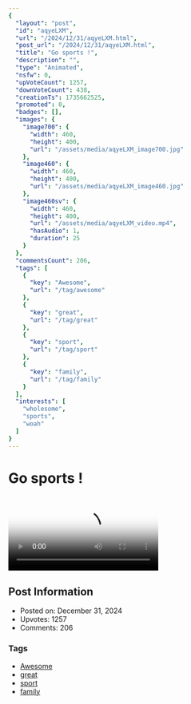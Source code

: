 ```yaml
---
{
  "layout": "post",
  "id": "aqyeLXM",
  "url": "/2024/12/31/aqyeLXM.html",
  "post_url": "/2024/12/31/aqyeLXM.html",
  "title": "Go sports !",
  "description": "",
  "type": "Animated",
  "nsfw": 0,
  "upVoteCount": 1257,
  "downVoteCount": 438,
  "creationTs": 1735662525,
  "promoted": 0,
  "badges": [],
  "images": {
    "image700": {
      "width": 460,
      "height": 400,
      "url": "/assets/media/aqyeLXM_image700.jpg"
    },
    "image460": {
      "width": 460,
      "height": 400,
      "url": "/assets/media/aqyeLXM_image460.jpg"
    },
    "image460sv": {
      "width": 460,
      "height": 400,
      "url": "/assets/media/aqyeLXM_video.mp4",
      "hasAudio": 1,
      "duration": 25
    }
  },
  "commentsCount": 206,
  "tags": [
    {
      "key": "Awesome",
      "url": "/tag/awesome"
    },
    {
      "key": "great",
      "url": "/tag/great"
    },
    {
      "key": "sport",
      "url": "/tag/sport"
    },
    {
      "key": "family",
      "url": "/tag/family"
    }
  ],
  "interests": [
    "wholesome",
    "sports",
    "woah"
  ]
}
---
```


# Go sports !

<video controls playsinline loop poster="/assets/media/aqyeLXM_image460.jpg">
  <source src="/assets/media/aqyeLXM_video.mp4" type="video/mp4">
  Your browser does not support the video tag.
</video>

## Post Information

- Posted on: December 31, 2024
- Upvotes: 1257
- Comments: 206

### Tags

- [Awesome](/tag/Awesome)
- [great](/tag/great)
- [sport](/tag/sport)
- [family](/tag/family)

